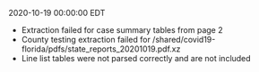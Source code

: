 2020-10-19 00:00:00 EDT


- Extraction failed for case summary tables from page 2
- County testing extraction failed for /shared/covid19-florida/pdfs/state_reports_20201019.pdf.xz
- Line list tables were not parsed correctly and are not included
